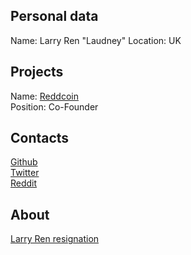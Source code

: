 ## Personal data 
Name: Larry Ren "Laudney" 
Location: UK
## Projects 
Name: [Reddcoin](../projects/reddcoin.md)  
Position: Co-Founder
## Contacts
[Github](https://github.com/laudney)   
[Twitter](https://twitter.com/laudney)  
[Reddit](https://www.reddit.com/user/laudney)  
## About
[Larry Ren resignation](https://www.reddcoin.com/laudney-resignation/)  
